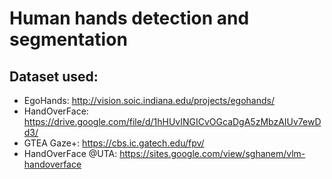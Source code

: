 # Human hands detection and segmentation

## Dataset used:

- EgoHands: http://vision.soic.indiana.edu/projects/egohands/
- HandOverFace: https://drive.google.com/file/d/1hHUvINGICvOGcaDgA5zMbzAIUv7ewDd3/
- GTEA Gaze+: https://cbs.ic.gatech.edu/fpv/
- HandOverFace @UTA: https://sites.google.com/view/sghanem/vlm-handoverface
